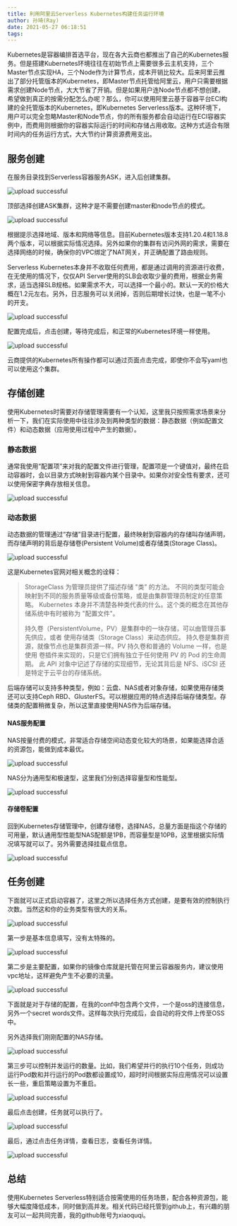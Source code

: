 ```yaml
---
title: 利用阿里云Serverless Kubernetes构建任务运行环境
author: 孙琦(Ray)
date: 2021-05-27 06:18:51
tags:
---
```

Kubernetes是容器编排首选平台，现在各大云商也都推出了自己的Kubernetes服务。但是搭建Kubernetes环境往往在初始节点上需要很多云主机支持，三个Master节点实现HA，三个Node作为计算节点，成本开销比较大。后来阿里云推出了部分托管版本的Kubernetes，即Master节点托管给阿里云，用户只需要根据需求创建Node节点，大大节省了开销。但是如果用户连Node节点都不想创建，希望做到真正的按需分配怎么办呢？那么，你可以使用阿里云基于容器平台ECI构建的全托管版本的Kubernetes，即Kubernetes Serverless版本。这种环境下，用户可以完全忽略Master和Node节点，你的所有服务都会自动运行在ECI容器实例中，而费用则根据你的容器实际运行的时间和存储占用收取。这种方式适合有限时间内的任务运行方式，大大节约计算资源费用支出。

<!-- more -->

## 服务创建

在服务目录找到Serverless容器服务ASK，进入后创建集群。

![upload successful](/images/pasted-245.png)

顶部选择创建ASK集群，这种才是不需要创建master和node节点的模式。

![upload successful](/images/pasted-246.png)

根据提示选择地域、版本和网络等信息。目前Kubernetes版本支持1.20.4和1.18.8两个版本，可以根据实际情况选择。另外如果你的集群有访问外网的需求，需要在选择网络的时候，确保你的VPC绑定了NAT网关，并正确配置了路由规则。

Serverless Kubernetes本身并不收取任何费用，都是通过调用的资源进行收费，在无使用的情况下，仅仅API Server使用的SLB会收取少量的费用，根据业务需求，适当选择SLB规格。如果需求不大，可以选择一个最小的。默认一天的价格大概在1.2元左右。另外，日志服务可以关闭掉，否则后期增长过快，也是一笔不小的开支。

![upload successful](/images/pasted-247.png)

配置完成后，点击创建，等待完成后，和正常的Kubernetes环境一样使用。

![upload successful](/images/pasted-248.png)

云商提供的Kubernetes所有操作都可以通过页面点击完成，即使你不会写yaml也可以使用这个集群。


## 存储创建

使用Kubernetes时需要对存储管理需要有一个认知，这里我只按照需求场景来分析一下，我们在实际使用中往往涉及到两种类型的数据：静态数据（例如配置文件）和动态数据（应用使用过程中产生的数据）。

### 静态数据

通常我使用“配置项”来对我的配置文件进行管理，配置项是一个键值对，最终在启动容器时，会以目录方式映射到容器内某个目录中。如果你对安全性有要求，还可以使用保密字典存放相关信息。

![upload successful](/images/pasted-249.png)

### 动态数据

动态数据的管理通过“存储”目录进行配置，最终映射到容器内的存储叫存储声明，而存储声明的背后是存储卷(Persistent Volume)或者存储类(Storage Class)。

![upload successful](/images/pasted-250.png)

这是Kubernetes官网对相关概念的诠释：

> StorageClass 为管理员提供了描述存储 "类" 的方法。 不同的类型可能会映射到不同的服务质量等级或备份策略，或是由集群管理员制定的任意策略。 Kubernetes 本身并不清楚各种类代表的什么。这个类的概念在其他存储系统中有时被称为 "配置文件"。
>
> 持久卷（PersistentVolume，PV）是集群中的一块存储，可以由管理员事先供应，或者 使用存储类（Storage Class）来动态供应。 持久卷是集群资源，就像节点也是集群资源一样。PV 持久卷和普通的 Volume 一样，也是使用 卷插件来实现的，只是它们拥有独立于任何使用 PV 的 Pod 的生命周期。 此 API 对象中记述了存储的实现细节，无论其背后是 NFS、iSCSI 还是特定于云平台的存储系统。

后端存储可以支持多种类型，例如：云盘、NAS或者对象存储，如果使用存储类还可以支持Ceph RBD、GlusterFS。可以根据应用的特点选择后端存储类型。存储类的配置稍微复杂，所以这里直接使用NAS作为后端存储。

#### NAS服务配置

NAS按量付费的模式，非常适合存储空间动态变化较大的场景，如果能选择合适的资源包，能做到成本最优。

![upload successful](/images/pasted-251.png)

NAS分为通用型和极速型，这里我们分别选择容量型和性能型。

![upload successful](/images/pasted-252.png)

#### 存储卷配置

回到Kubernetes存储管理中，创建存储卷，选择NAS，总量方面是指这个存储的可用量，默认通用型性能型NAS配额是1PB，而容量型是10PB，这里根据实际情况填写就可以了。另外需要选择挂载点信息。

![upload successful](/images/pasted-253.png)


## 任务创建

下面就可以正式启动容器了，这里之所以选择任务方式创建，是要有效的控制执行次数。当然这和你的业务类型有很大的关系。

![upload successful](/images/pasted-254.png)

第一步是基本信息填写，没有太特殊的。

![upload successful](/images/pasted-255.png)

第二步是主要配置，如果你的镜像仓库就是托管在阿里云容器服务内，建议使用vpc地址，这样避免产生不必要的流量。

![upload successful](/images/pasted-256.png)

下面就是对于存储的配置，在我的conf中包含两个文件，一个是oss的连接信息，另外一个secret words文件。这样每次执行完成后，会自动的将文件上传至OSS中。

另外选择我们刚刚配置的NAS存储。

![upload successful](/images/pasted-257.png)

第三步可以控制并发运行的数量。比如，我们希望并行的执行10个任务，则成功运行Pod数和并行运行的Pod数都设置成10，超时时间根据实际应用情况可以设置长一些，重启策略设置为不重启。

![upload successful](/images/pasted-258.png)

最后点击创建，任务就可以执行了。

![upload successful](/images/pasted-259.png)

最后，通过点击任务详情，查看日志，查看任务详情。

![upload successful](/images/pasted-260.png)

## 总结

使用Kubernetes Serverless特别适合按需使用的任务场景，配合各种资源包，能够大幅度降低成本，同时做到高并发。相关代码已经托管到github上，有兴趣的朋友可以一起共同完善，我的github账号为xiaoquqi。